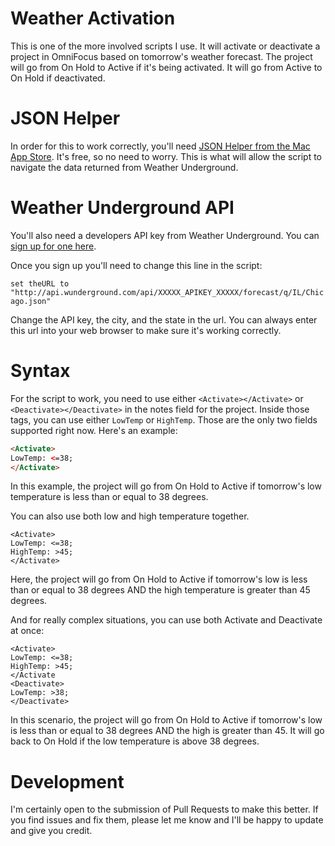 # Weather Activation

This is one of the more involved scripts I use. It will activate or deactivate a project in OmniFocus based on tomorrow's weather forecast. The project will go from On Hold to Active if it's being activated. It will go from Active to On Hold if deactivated.

# JSON Helper

In order for this to work correctly, you'll need [JSON Helper from the Mac App Store](https://itunes.apple.com/us/app/json-helper-for-applescript/id453114608?mt=12). It's free, so no need to worry. This is what will allow the script to navigate the data returned from Weather Underground.

# Weather Underground API

You'll also need a developers API key from Weather Underground. You can [sign up for one here](http://www.wunderground.com/weather/api).

Once you sign up you'll need to change this line in the script:

`set theURL to "http://api.wunderground.com/api/XXXXX_APIKEY_XXXXX/forecast/q/IL/Chicago.json"`

Change the API key, the city, and the state in the url. You can always enter this url into your web browser to make sure it's working correctly.

# Syntax

For the script to work, you need to use either `<Activate></Activate>` or `<Deactivate></Deactivate>` in the notes field for the project. Inside those tags, you can use either `LowTemp` or `HighTemp`. Those are the only two fields supported right now. Here's an example: 

```html
<Activate>
LowTemp: <=38;
</Activate>
```

In this example, the project will go from On Hold to Active if tomorrow's low temperature is less than or equal to 38 degrees.

You can also use both low and high temperature together.

```
<Activate>
LowTemp: <=38;
HighTemp: >45;
</Activate>
```

Here, the project will go from On Hold to Active if tomorrow's low is less than or equal to 38 degrees AND the high temperature is greater than 45 degrees.

And for really complex situations, you can use both Activate and Deactivate at once:

```
<Activate>
LowTemp: <=38;
HighTemp: >45;
</Activate
<Deactivate>
LowTemp: >38;
</Deactivate>
```

In this scenario, the project will go from On Hold to Active if tomorrow's low is less than or equal to 38 degrees AND the high is greater than 45. It will go back to On Hold if the low temperature is above 38 degrees.

# Development

I'm certainly open to the submission of Pull Requests to make this better. If you find issues and fix them, please let me know and I'll be happy to update and give you credit.